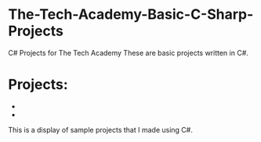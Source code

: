 # The-Tech-Academy-Basic-C-Sharp-Projects

C# Projects for The Tech Academy
These are basic projects written in C#.

# Projects:
* 
* 
This is a display of sample projects that I made using C#.
